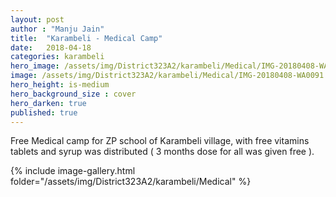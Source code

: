 ```yaml
---
layout: post
author : "Manju Jain"
title:  "Karambeli - Medical Camp"
date:   2018-04-18 
categories: karambeli
hero_image: /assets/img/District323A2/karambeli/Medical/IMG-20180408-WA0091.jpg
image: /assets/img/District323A2/karambeli/Medical/IMG-20180408-WA0091.jpg
hero_height: is-medium
hero_background_size : cover
hero_darken: true
published: true
---
```


Free Medical camp for ZP school of Karambeli village, with free vitamins tablets and syrup was distributed ( 3 months dose for all was given free ).

{% include image-gallery.html folder="/assets/img/District323A2/karambeli/Medical" %}
